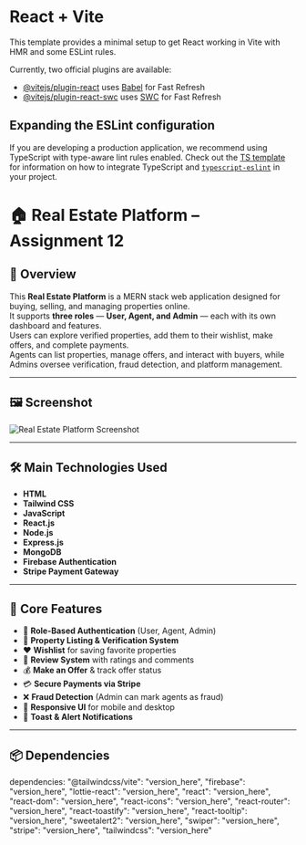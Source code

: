 # React + Vite

This template provides a minimal setup to get React working in Vite with HMR and some ESLint rules.

Currently, two official plugins are available:

- [@vitejs/plugin-react](https://github.com/vitejs/vite-plugin-react/blob/main/packages/plugin-react) uses [Babel](https://babeljs.io/) for Fast Refresh
- [@vitejs/plugin-react-swc](https://github.com/vitejs/vite-plugin-react/blob/main/packages/plugin-react-swc) uses [SWC](https://swc.rs/) for Fast Refresh

## Expanding the ESLint configuration

If you are developing a production application, we recommend using TypeScript with type-aware lint rules enabled. Check out the [TS template](https://github.com/vitejs/vite/tree/main/packages/create-vite/template-react-ts) for information on how to integrate TypeScript and [`typescript-eslint`](https://typescript-eslint.io) in your project.


# 🏠 Real Estate Platform – Assignment 12

## 📌 Overview
This **Real Estate Platform** is a MERN stack web application designed for buying, selling, and managing properties online.  
It supports **three roles** — **User, Agent, and Admin** — each with its own dashboard and features.  
Users can explore verified properties, add them to their wishlist, make offers, and complete payments.  
Agents can list properties, manage offers, and interact with buyers, while Admins oversee verification, fraud detection, and platform management.

---

## 🖼️ Screenshot
![Real Estate Platform Screenshot](https://i.postimg.cc/YSsvTSsT/screencapture-real-estate-8f8a4-e2699-web-app-2025-08-08-11-57-14.png)  


---

## 🛠️ Main Technologies Used
- **HTML**
- **Tailwind CSS**
- **JavaScript**
- **React.js**
- **Node.js**
- **Express.js**
- **MongoDB**
- **Firebase Authentication**
- **Stripe Payment Gateway**

---

## 🚀 Core Features
- 🔐 **Role-Based Authentication** (User, Agent, Admin)
- 🏡 **Property Listing & Verification System**
- ❤️ **Wishlist** for saving favorite properties
- 💬 **Review System** with ratings and comments
- 💰 **Make an Offer** & track offer status
- 💳 **Secure Payments via Stripe**
- ❌ **Fraud Detection** (Admin can mark agents as fraud)
- 📱 **Responsive UI** for mobile and desktop
- 🔔 **Toast & Alert Notifications**

---

## 📦 Dependencies

dependencies: 
  "@tailwindcss/vite": "version_here",
  "firebase": "version_here",
  "lottie-react": "version_here",
  "react": "version_here",
  "react-dom": "version_here",
  "react-icons": "version_here",
  "react-router": "version_here",
  "react-toastify": "version_here",
  "react-tooltip": "version_here",
  "sweetalert2": "version_here",
  "swiper": "version_here",
  "stripe": "version_here",
  "tailwindcss": "version_here"


